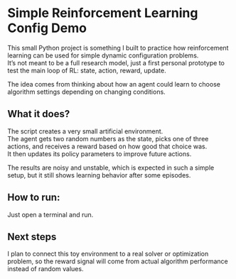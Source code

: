 # Simple Reinforcement Learning Config Demo
This small Python project is something I built to practice how reinforcement learning can be used for simple dynamic configuration problems.  
It’s not meant to be a full research model, just a first personal prototype to test the main loop of RL: state, action, reward, update.

The idea comes from thinking about how an agent could learn to choose algorithm settings depending on changing conditions.  

## What it does?
The script creates a very small artificial environment.  
The agent gets two random numbers as the state, picks one of three actions, and receives a reward based on how good that choice was.  
It then updates its policy parameters to improve future actions.

The results are noisy and unstable, which is expected in such a simple setup, but it still shows learning behavior after some episodes.

## How to run:
Just open a terminal and run.

## Next steps
I plan to connect this toy environment to a real solver or optimization problem, so the reward signal will come from actual algorithm performance instead of random values.
